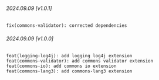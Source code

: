 ###### 2024.09.09 [v1.0.1]

```
fix(commons-validator): corrected dependencies
```

###### 2024.09.09 [v1.0.0]

```
feat(logging-log4j): add logging log4j extension
feat(commons-validator): add commons validator extension
feat(commons-io): add commons io extension
feat(commons-lang3): add commons-lang3 extension
```

